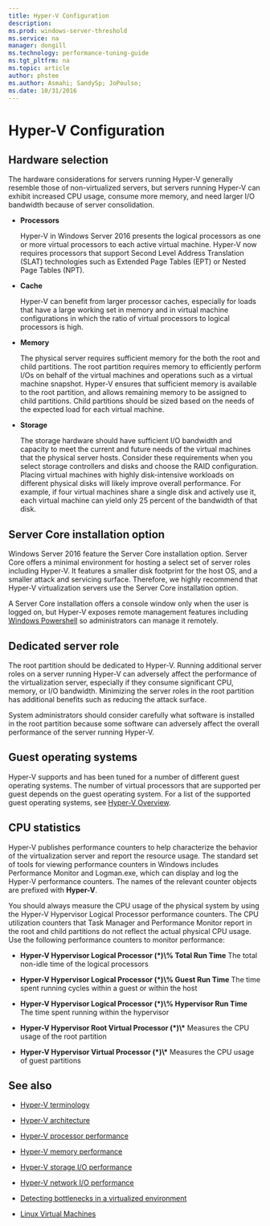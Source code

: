 ```yaml
---
title: Hyper-V Configuration
description:
ms.prod: windows-server-threshold
ms.service: na
manager: dongill
ms.technology: performance-tuning-guide
ms.tgt_pltfrm: na
ms.topic: article
author: phstee
ms.author: Asmahi; SandySp; JoPoulso;
ms.date: 10/31/2016
---
```


# Hyper-V Configuration

## Hardware selection

The hardware considerations for servers running Hyper-V generally resemble those of non-virtualized servers, but servers running Hyper-V can exhibit increased CPU usage, consume more memory, and need larger I/O bandwidth because of server consolidation.

-   **Processors**

    Hyper-V in Windows Server 2016 presents the logical processors as one or more virtual processors to each active virtual machine. Hyper-V now requires processors that support Second Level Address Translation (SLAT) technologies such as Extended Page Tables (EPT) or Nested Page Tables (NPT).

-   **Cache**

    Hyper-V can benefit from larger processor caches, especially for loads that have a large working set in memory and in virtual machine configurations in which the ratio of virtual processors to logical processors is high.

-   **Memory**

    The physical server requires sufficient memory for the both the root and child partitions. The root partition requires memory to efficiently perform I/Os on behalf of the virtual machines and operations such as a virtual machine snapshot. Hyper-V ensures that sufficient memory is available to the root partition, and allows remaining memory to be assigned to child partitions. Child partitions should be sized based on the needs of the expected load for each virtual machine.

-   **Storage**

    The storage hardware should have sufficient I/O bandwidth and capacity to meet the current and future needs of the virtual machines that the physical server hosts. Consider these requirements when you select storage controllers and disks and choose the RAID configuration. Placing virtual machines with highly disk-intensive workloads on different physical disks will likely improve overall performance. For example, if four virtual machines share a single disk and actively use it, each virtual machine can yield only 25 percent of the bandwidth of that disk.

## Server Core installation option

Windows Server 2016 feature the Server Core installation option. Server Core offers a minimal environment for hosting a select set of server roles including Hyper-V. It features a smaller disk footprint for the host OS, and a smaller attack and servicing surface. Therefore, we highly recommend that Hyper-V virtualization servers use the Server Core installation option.

A Server Core installation offers a console window only when the user is logged on, but Hyper-V exposes remote management features including [Windows Powershell](http://technet.microsoft.com/library/hh848559.aspx) so administrators can manage it remotely.

## Dedicated server role

The root partition should be dedicated to Hyper-V. Running additional server roles on a server running Hyper-V can adversely affect the performance of the virtualization server, especially if they consume significant CPU, memory, or I/O bandwidth. Minimizing the server roles in the root partition has additional benefits such as reducing the attack surface.

System administrators should consider carefully what software is installed in the root partition because some software can adversely affect the overall performance of the server running Hyper-V.

## Guest operating systems

Hyper-V supports and has been tuned for a number of different guest operating systems. The number of virtual processors that are supported per guest depends on the guest operating system. For a list of the supported guest operating systems, see [Hyper-V Overview](http://technet.microsoft.com/library/hh831531.aspx).

## CPU statistics

Hyper-V publishes performance counters to help characterize the behavior of the virtualization server and report the resource usage. The standard set of tools for viewing performance counters in Windows includes Performance Monitor and Logman.exe, which can display and log the Hyper-V performance counters. The names of the relevant counter objects are prefixed with **Hyper-V**.

You should always measure the CPU usage of the physical system by using the Hyper-V Hypervisor Logical Processor performance counters. The CPU utilization counters that Task Manager and Performance Monitor report in the root and child partitions do not reflect the actual physical CPU usage. Use the following performance counters to monitor performance:

-   **Hyper-V Hypervisor Logical Processor (\*)\\% Total Run Time** The total non-idle time of the logical processors

-   **Hyper-V Hypervisor Logical Processor (\*)\\% Guest Run Time** The time spent running cycles within a guest or within the host

-   **Hyper-V Hypervisor Logical Processor (\*)\\% Hypervisor Run Time** The time spent running within the hypervisor

-   **Hyper-V Hypervisor Root Virtual Processor (\*)\\\*** Measures the CPU usage of the root partition

-   **Hyper-V Hypervisor Virtual Processor (\*)\\\*** Measures the CPU usage of guest partitions


## See also

-   [Hyper-V terminology](terminology.md)

-   [Hyper-V architecture](architecture.md)

-   [Hyper-V processor performance](processor-performance.md)

-   [Hyper-V memory performance](memory-performance.md)

-   [Hyper-V storage I/O performance](storage-io-performance.md)

-   [Hyper-V network I/O performance](network-io-performance.md)

-   [Detecting bottlenecks in a virtualized environment](detecting-virtualized-environment-bottlenecks.md)

-   [Linux Virtual Machines](linux-virtual-machine-considerations.md)
